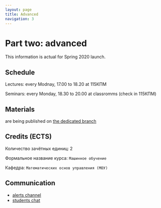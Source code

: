 ```yaml
---
layout: page
title: Advanced
navigation: 3
---
```


# Part two: advanced
This information is actual for Spring 2020 launch.

## Schedule

Lectures: every Modnay, 17.00 to 18.20 at 115КПМ

Seminars: every Monday, 18.30 to 20.00 at classromms (check in 115КПМ)

## Materials

are being published on [the dedicated branch](https://github.com/girafe-ai/ml-mipt/tree/advanced_s20)

## Credits (ECTS)

Количество зачётных единиц: 2

Формальное название курса: `Машинное обучение`

Кафедра: `Математических основ управления (МОУ)`


## Communication

* [alerts channel](https://t.me/joinchat/AAAAAE1tPnqyy_MRW2vGcw)
* [students chat](https://t.me/joinchat/Ak0SzlDRKN9CaS2pGDRQPg)
